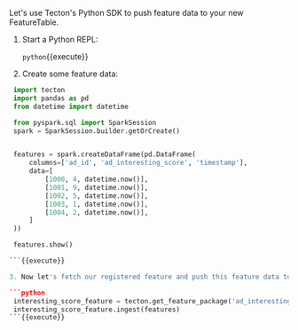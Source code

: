 Let's use Tecton's Python SDK to push feature data to your new FeatureTable.

1. Start a Python REPL:

   `python`{{execute}}

2. Create some feature data:

  ```python
   import tecton
   import pandas as pd
   from datetime import datetime

   from pyspark.sql import SparkSession
   spark = SparkSession.builder.getOrCreate()


   features = spark.createDataFrame(pd.DataFrame(
       columns=['ad_id', 'ad_interesting_score', 'timestamp'],
       data=[
           [1000, 4, datetime.now()],
           [1001, 9, datetime.now()],
           [1002, 5, datetime.now()],
           [1003, 1, datetime.now()],
           [1004, 2, datetime.now()],
       ]
   ))

   features.show()

  ```{{execute}}

3. Now let's fetch our registered feature and push this feature data to it:

  ```python
   interesting_score_feature = tecton.get_feature_package('ad_interesting_score')
   interesting_score_feature.ingest(features)
  ```{{execute}}
